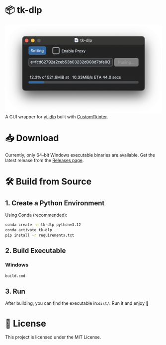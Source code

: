 # 📦 tk-dlp
![tk-dlp](tk-dlp.png)
A GUI wrapper for [yt-dlp](https://github.com/yt-dlp/yt-dlp/) built with [CustomTkinter](https://customtkinter.tomschimansky.com/).


# 📥 Download
Currently, only 64-bit Windows executable binaries are available.
Get the latest release from the [Releases page]().

# 🛠️ Build from Source

## 1. Create a Python Environment
Using Conda (recommended):
```bash
conda create -n tk-dlp python=3.12
conda activate tk-dlp
pip install -r requirements.txt
```
## 2. Build Executable

### Windows

```cmd
build.cmd
```

## 3. Run
After building, you can find the executable in:`dist/`. Run it and enjoy 🎉


# 📄 License
This project is licensed under the MIT License.